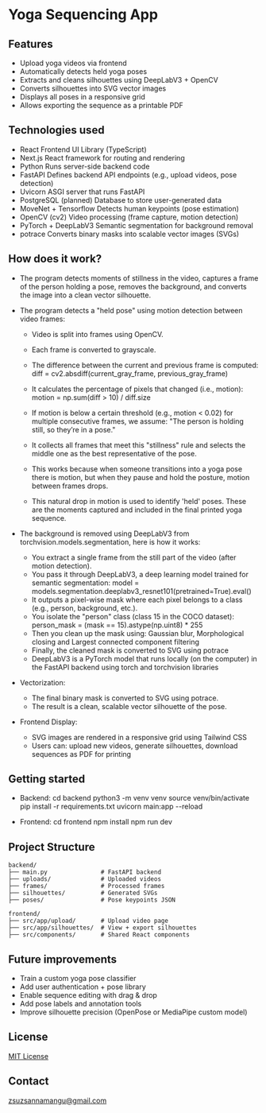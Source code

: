 # Yoga Sequencing App

## Features
- Upload yoga videos via frontend
- Automatically detects held yoga poses
- Extracts and cleans silhouettes using DeepLabV3 + OpenCV
- Converts silhouettes into SVG vector images
- Displays all poses in a responsive grid
- Allows exporting the sequence as a printable PDF

## Technologies used
- React                     Frontend UI Library (TypeScript)
- Next.js                   React framework for routing and rendering
- Python	                Runs server-side backend code
- FastAPI	                Defines backend API endpoints (e.g., upload videos, pose detection)
- Uvicorn	                ASGI server that runs FastAPI
- PostgreSQL (planned)      Database to store user-generated data
- MoveNet + Tensorflow      Detects human keypoints (pose estimation)
- OpenCV (cv2)              Video processing (frame capture, motion detection)
- PyTorch + DeepLabV3       Semantic segmentation for background removal
- potrace                   Converts binary masks into scalable vector images (SVGs)

## How does it work?
- The program detects moments of stillness in the video, captures a frame of the person holding a pose, removes the background, and converts the image into a clean vector silhouette.

- The program detects a "held pose" using motion detection between video frames:
    - Video is split into frames using OpenCV.
    - Each frame is converted to grayscale.
    - The difference between the current and previous frame is computed: diff = cv2.absdiff(current_gray_frame, previous_gray_frame)
    - It calculates the percentage of pixels that changed (i.e., motion): motion = np.sum(diff > 10) / diff.size
    - If motion is below a certain threshold (e.g., motion < 0.02) for multiple consecutive frames, we assume: "The person is holding still, so they’re in a pose."
    - It collects all frames that meet this "stillness" rule and selects the middle one as the best representative of the pose.
    
    - This works because when someone transitions into a yoga pose there is motion, but when they pause and hold the posture, motion between frames drops.
    - This natural drop in motion is used to identify 'held' poses. These are the moments captured and included in the final printed yoga sequence.

- The background is removed using DeepLabV3 from torchvision.models.segmentation, here is how it works:
    - You extract a single frame from the still part of the video (after motion detection).
    - You pass it through DeepLabV3, a deep learning model trained for semantic segmentation: model = models.segmentation.deeplabv3_resnet101(pretrained=True).eval()
    - It outputs a pixel-wise mask where each pixel belongs to a class (e.g., person, background, etc.).
    - You isolate the "person" class (class 15 in the COCO dataset): person_mask = (mask == 15).astype(np.uint8) * 255
    - Then you clean up the mask using: Gaussian blur, Morphological closing and Largest connected component filtering
    - Finally, the cleaned mask is converted to SVG using potrace
    - DeepLabV3 is a PyTorch model that runs locally (on the computer) in the FastAPI backend using torch and torchvision libraries

- Vectorization:
    - The final binary mask is converted to SVG using potrace.
    - The result is a clean, scalable vector silhouette of the pose.

- Frontend Display:
    - SVG images are rendered in a responsive grid using Tailwind CSS
    - Users can: upload new videos, generate silhouettes, download sequences as PDF for printing

## Getting started
- Backend:
    cd backend
    python3 -m venv venv
    source venv/bin/activate
    pip install -r requirements.txt
    uvicorn main:app --reload

- Frontend:
    cd frontend
    npm install
    npm run dev

## Project Structure
    backend/
    ├── main.py               # FastAPI backend
    ├── uploads/              # Uploaded videos
    ├── frames/               # Processed frames
    ├── silhouettes/          # Generated SVGs
    ├── poses/                # Pose keypoints JSON

    frontend/
    ├── src/app/upload/       # Upload video page
    ├── src/app/silhouettes/  # View + export silhouettes
    ├── src/components/       # Shared React components

## Future improvements
- Train a custom yoga pose classifier
- Add user authentication + pose library
- Enable sequence editing with drag & drop
- Add pose labels and annotation tools
- Improve silhouette precision (OpenPose or MediaPipe custom model)

## License
[MIT License](LICENSE)

## Contact
zsuzsannamangu@gmail.com